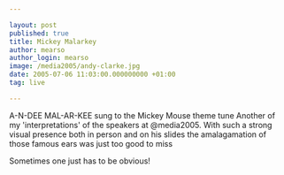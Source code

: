```yaml
---

layout: post
published: true
title: Mickey Malarkey
author: mearso
author_login: mearso
image: /media2005/andy-clarke.jpg
date: 2005-07-06 11:03:00.000000000 +01:00
tag: live

---
```


A-N-DEE MAL-AR-KEE sung to the Mickey Mouse theme tune
Another of my 'interpretations' of the speakers at @media2005. With such a strong visual presence both in person and on his slides the amalagamation of those famous ears was just too good to miss

Sometimes one just has to be obvious!


